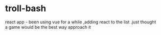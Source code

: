 # troll-bash
react app -  been using vue for a while ,adding react to the list .just thought a game would be the best way approach it
